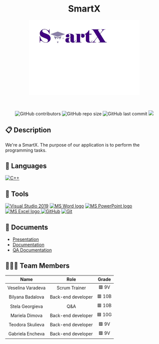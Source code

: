 <h1 align="center">SmartX</h1>
<p align = "center">
  <a href=" rel="noopener">
  <img src="./images/Logo.png" alt="Logo" width=70% height=25%>
  </a>
</p>

<br>
<p align = "center">
    <img alt="GitHub contributors" src="https://img.shields.io/github/contributors/TDSkulieva22/smartx?style=flat-square">
    <img alt="GitHub repo size" src="https://img.shields.io/github/repo-size/TDSkulieva22/smartx?style=flat-square">
    <img alt="GitHub last commit" src="https://img.shields.io/github/last-commit/TDSkulieva22/smartx?style=flat-square">
    <img src="https://img.shields.io/github/languages/count/TDSkulieva22/smartx?style=flat-square">
</p>

## 📋 Description
We're a SmartX. The purpose of our application is to perform the programming tasks. 
## 🚀 Languages 
  <p align="left"> 
  <a href="https://www.cplusplus.com/"><img src="https://img.icons8.com/color/48/000000/c-plus-plus-logo.png" alt="C++"/></a>
  </p>

## 🔧 Tools 
  <p align="left"> 
  <a href="https://visualstudio.microsoft.com/"><img src="https://img.icons8.com/fluency/48/000000/visual-studio.png" alt="Visual Studio 2019"/></a>
    <a href="https://www.microsoft.com/en-ww/microsoft-365/word"><img src="https://img.icons8.com/fluency/48/000000/microsoft-word-2019.png" alt="MS Word logo" width=48px /></a>
    <a href="https://www.microsoft.com/en-us/microsoft-365/powerpoint"><img src="https://img.icons8.com/fluency/48/000000/microsoft-powerpoint-2019.png" alt="MS PowerPoint logo" width=48px />
    <a href="https://www.microsoft.com/en-us/microsoft-365/excel"><img src="https://img.icons8.com/fluency/48/000000/microsoft-excel-2019.png" alt="MS Excel logo"/>
     <a href="https://git-scm.com/"><img src="https://cdn-icons-png.flaticon.com/512/25/25231.png" alt="GitHub" heigh=48px width=48px/></a>
    <a href="https://git-scm.com/"><img src="https://img.icons8.com/color/48/000000/git.png" alt="Git"/></a>
    </a>
  </p> 
  
## 💼 Documents
+ [Presentation](./documentation/Presentation.pptx)
+ [Documentation](./documentation/Documentation.docx)
+ [QA Documentation](https://github.com/TDSkulieva22/SmartX/blob/main/Documents/QA_documentation.ods)


## 👨🏻‍💻 Team Members
| **Name** | **Role** | **Grade** |
| :---:   | :---: | :---: |
| Veselina Varadeva| Scrum Trainer | 🟩 9V |
| Bilyana Badalova |  Back-end developer | 🟥 10B |
| Stela Georgieva |  Q&A  | 🟥 10B |
| Mariela Dimova | Back-end developer  | 🟦 10G |
| Teodora Skulieva |  Back-end developer  | 🟩 9V  |
| Gabriela Encheva |  Back-end developer  | 🟩 9V  |

